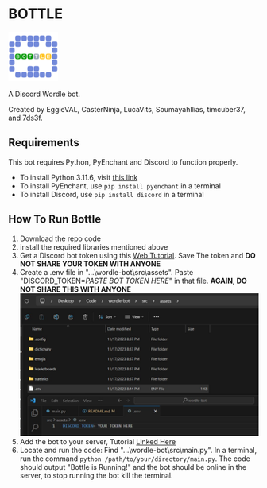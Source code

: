 # BOTTLE
<img src="./src/assets/bottle.png" alt="Bottle Logo" width="100"/>

A Discord Wordle bot.

Created by EggieVAL, CasterNinja, LucaVits, SoumayahIlias, timcuber37, and 7ds3f.

## Requirements
This bot requires Python, PyEnchant and Discord to function properly.
- To install Python 3.11.6, visit [this link](https://www.python.org/downloads/)
- To install PyEnchant, use `pip install pyenchant` in a terminal
- To install Discord, use `pip install discord` in a terminal


## How To Run Bottle
1. Download the repo code
2. install the required libraries mentioned above
3. Get a Discord bot token using this [Web Tutorial](https://discordgsm.com/guide/how-to-get-a-discord-bot-token). Save The token and **DO NOT SHARE YOUR TOKEN WITH ANYONE**
4. Create a .env file in "...\wordle-bot\src\assets\". Paste "DISCORD_TOKEN=*PASTE BOT TOKEN HERE*" in that file. **AGAIN, DO NOT SHARE THIS WITH ANYONE** 
![Example Environment Variable Image](./src/assets/exampleENV.jpg)
6. Add the bot to your server, Tutorial [Linked Here](https://discordjs.guide/preparations/adding-your-bot-to-servers.html#creating-and-using-your-invite-link)
7. Locate and run the code: Find "...\wordle-bot\src\main.py". In a terminal, run the command `python /path/to/your/directory/main.py`.
The code should output "Bottle is Running!" and the bot should be online in the server, to stop running the bot kill the terminal.
